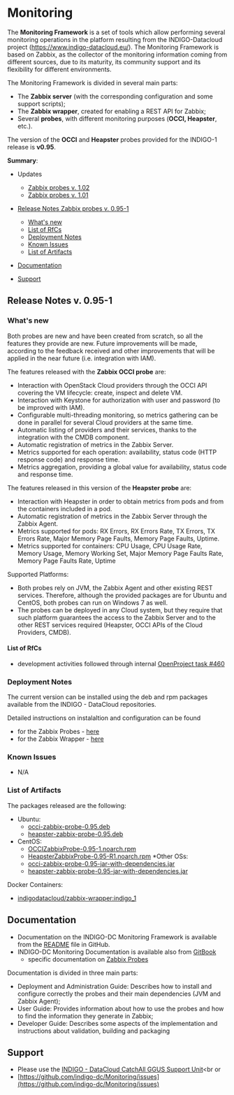 # Monitoring


The **Monitoring Framework** is a set of tools which allow performing several monitoring operations in the platform resulting from the INDIGO-Datacloud project (https://www.indigo-datacloud.eu/). The Monitoring Framework is based on Zabbix, as the collector of the monitoring information coming from different sources, due to its maturity, its community support and its flexibility for different environments.

The Monitoring Framework is divided in several main parts:
* The **Zabbix server** (with the corresponding configuration and some support scripts);
* The **Zabbix wrapper**, created for enabling a REST API for Zabbix;
* Several **probes**, with different monitoring purposes (**OCCI, Heapster**, etc.).

The version of the **OCCI** and **Heapster** probes provided for the INDIGO-1 release is **v0.95**.

**Summary**:

* Updates
  * [Zabbix probes v. 1.02](https://indigo-dc.gitbooks.io/indigo-datacloud-releases/content/indigo1/seventh_update_of_indigo-1.html#zp)
  * [Zabbix probes v. 1.01](https://indigo-dc.gitbooks.io/indigo-datacloud-releases/content/indigo1/third_update_of_indigo-1.html#zp)


* [Release Notes Zabbix probes v. 0.95-1](#id1)
  * [What's new](#id2)
  * [List of RfCs](#id3)
  * [Deployment Notes](#id4)
  * [Known Issues](#id5)
  * [List of Artifacts](#id7)
* [Documentation](#id6)
* [Support](#id8)


<a id="id1"></a>
## Release Notes v. 0.95-1

<a id="id2"></a>
### What's new

Both probes are new and have been created from scratch, so all the features they provide are new. Future improvements will be made, according to the feedback received and other improvements that will be applied in the near future (i.e. integration with IAM).

The features released with the **Zabbix OCCI probe** are:
* Interaction with OpenStack Cloud providers through the OCCI API covering the VM lifecycle: create, inspect and delete VM.
* Interaction with Keystone for authorization with user and password (to be improved with IAM).
* Configurable multi-threading monitoring, so metrics gathering can be done in parallel for several Cloud providers at the same time.
* Automatic listing of providers and their services, thanks to the integration with the CMDB component.
* Automatic registration of metrics in the Zabbix Server.
* Metrics supported for each operation: availability, status code (HTTP response code) and response time.
* Metrics aggregation, providing a global value for availability, status code and response time.

The features released in this version of the **Heapster probe** are:
* Interaction with Heapster in order to obtain metrics from pods and from the containers included in a pod.
* Automatic registration of metrics in the Zabbix Server through the Zabbix Agent.
* Metrics supported for pods: RX Errors, RX Errors Rate, TX Errors, TX Errors Rate, Major Memory Page Faults, Memory Page Faults, Uptime.
* Metrics supported for containers: CPU Usage, CPU Usage Rate, Memory Usage, Memory Working Set, Major Memory Page Faults Rate, Memory Page Faults Rate, Uptime


Supported Platforms:
* Both probes rely on JVM, the Zabbix Agent and other existing REST services. Therefore, although the provided packages are for Ubuntu and CentOS, both probes can run on Windows 7 as well.
* The probes can be deployed in any Cloud system, but they require that such platform guarantees the access to the Zabbix Server and to the other REST services required (Heapster, OCCI APIs of the Cloud Providers, CMDB).


<a id="id3"></a>
#### List of RfCs 
* development activities followed through internal [OpenProject task #460](https://project.indigo-datacloud.eu/work_packages/460)

<a id="id4"></a>
### Deployment Notes

The current version can be installed using the deb and rpm packages available from the INDIGO - DataCloud repositories.

Detailed instructions on instalaltion and configuration can be found 
* for the Zabbix Probes - [here](https://indigo-dc.gitbooks.io/monitoring/content/zabbix_probes.html)
* for the Zabbix Wrapper - [here](https://indigo-dc.gitbooks.io/monitoring/content/zabbix_wrapper.html)

<a id="id5"></a>
### Known Issues

* N/A

<a id="id7"></a>
### List of Artifacts

The packages released are the following:
* Ubuntu:
  * [occi-zabbix-probe-0.95.deb](http://repo.indigo-datacloud.eu/repository/indigo/1/ubuntu/dists/trusty/main/binary-amd64/occi-zabbix-probe-0.95.deb)
  * [heapster-zabbix-probe-0.95.deb](http://repo.indigo-datacloud.eu/repository/indigo/1/ubuntu/dists/trusty/main/binary-amd64/heapster-zabbix-probe-0.95.deb)
* CentOS:
  * [OCCIZabbixProbe-0.95-1.noarch.rpm](http://repo.indigo-datacloud.eu/repository/indigo/1/centos7/x86_64/base/OCCIZabbixProbe-0.95-1.noarch.rpm)
  * [HeapsterZabbixProbe-0.95-R1.noarch.rpm](http://repo.indigo-datacloud.eu/repository/indigo/1/centos7/x86_64/base/HeapsterZabbixProbe-0.95-1.noarch.rpm)
*Other OSs:
  * [occi-zabbix-probe-0.95-jar-with-dependencies.jar](https://github.com/indigo-dc/Monitoring/blob/master/zabbix-probes/occi-zabbix-probe/occi-zabbix-probe-0.95-jar-with-dependencies.jar)
  * [heapster-zabbix-probe-0.95-jar-with-dependencies.jar](https://github.com/indigo-dc/Monitoring/blob/master/zabbix-probes/heapster-zabbix-probe/heapster-zabbix-probe-0.95-jar-with-dependencies.jar)

Docker Containers:
* [indigodatacloud/zabbix-wrapper:indigo_1](https://hub.docker.com/r/indigodatacloud/zabbix-wrapper/)

<a id="id6"></a>
## Documentation

* Documentation on the INDIGO-DC Monitoring Framework is available from the [README](https://github.com/indigo-dc/Monitoring/blob/master/README.md) file in GitHub.
* INDIGO-DC Monitoring Documentation is available also from [GitBook](https://indigo-dc.gitbooks.io/monitoring/content/ )
  * specific documentation on [Zabbix Probes](https://indigo-dc.gitbooks.io/monitoring/content/zabbix_probes.html)

Documentation is divided in three main parts:
* Deployment and Administration Guide: Describes how to install and configure correctly the probes and their main dependencies (JVM and Zabbix Agent);
* User Guide: Provides information about how to use the probes and how to find the information they generate in Zabbix;
* Developer Guide: Describes some aspects of the implementation and instructions about validation, building and packaging

<a id="id8"></a>
## Support

* Please use the [INDIGO - DataCloud CatchAll GGUS Support Unit](https://wiki.egi.eu/wiki/GGUS:INDIGO_DataCloud_Catch-all_FAQ)<br
or
* [https://github.com/indigo-dc/Monitoring/issues](https://github.com/indigo-dc/Monitoring/issues) 
